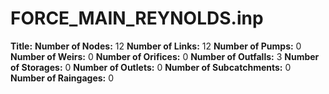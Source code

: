 # FORCE_MAIN_REYNOLDS.inp
**Title:** 
**Number of Nodes:** 12
**Number of Links:** 12
**Number of Pumps:** 0
**Number of Weirs:** 0
**Number of Orifices:** 0
**Number of Outfalls:** 3
**Number of Storages:** 0
**Number of Outlets:** 0
**Number of Subcatchments:** 0
**Number of Raingages:** 0
